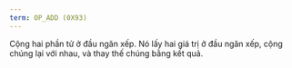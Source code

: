 ```yaml
---
term: OP_ADD (0X93)
---
```


Cộng hai phần tử ở đầu ngăn xếp. Nó lấy hai giá trị ở đầu ngăn xếp, cộng chúng lại với nhau, và thay thế chúng bằng kết quả.